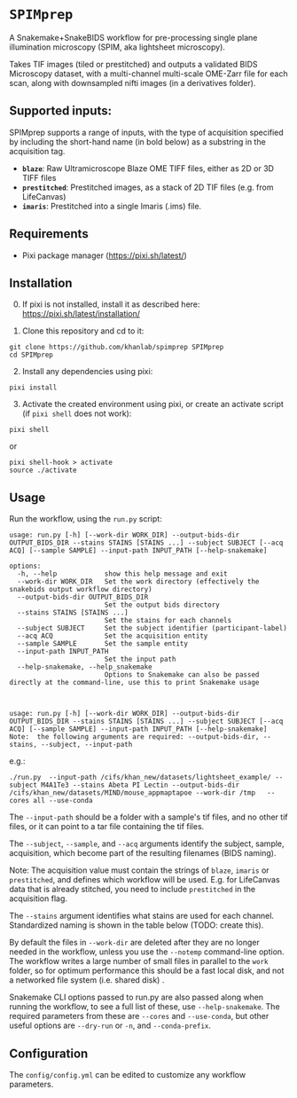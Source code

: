 # `SPIMprep`

<!--intro-start-->

A Snakemake+SnakeBIDS workflow for pre-processing single plane illumination microscopy (SPIM, aka lightsheet microscopy).

Takes TIF images (tiled or prestitched) and outputs a validated BIDS Microscopy dataset, with a multi-channel multi-scale OME-Zarr file for each scan, along with downsampled nifti images (in a derivatives folder). 

## Supported inputs:

SPIMprep supports a range of inputs, with the type of acquisition specified by including
the short-hand name (in bold below) as a substring in the acquisition tag.
  - **`blaze`**:  Raw Ultramicroscope Blaze OME TIFF files, either as 2D or 3D TIFF files
  - **`prestitched`**: Prestitched images, as a stack of 2D TIF files (e.g. from LifeCanvas)
  - **`imaris`**: Prestitched into a single Imaris (.ims) file.


## Requirements

 - Pixi package manager (https://pixi.sh/latest/)

## Installation



0. If pixi is not installed, install it as described here: https://pixi.sh/latest/installation/

1. Clone this repository and cd to it:
```
git clone https://github.com/khanlab/spimprep SPIMprep
cd SPIMprep
```

2. Install any dependencies using pixi:
```
pixi install
```

3. Activate the created environment using pixi, or create an activate script (if `pixi shell` does not work):
```
pixi shell
```
or
```
pixi shell-hook > activate
source ./activate
```

## Usage

Run the workflow, using the `run.py` script:
```
usage: run.py [-h] [--work-dir WORK_DIR] --output-bids-dir OUTPUT_BIDS_DIR --stains STAINS [STAINS ...] --subject SUBJECT [--acq ACQ] [--sample SAMPLE] --input-path INPUT_PATH [--help-snakemake]

options:
  -h, --help            show this help message and exit
  --work-dir WORK_DIR   Set the work directory (effectively the snakebids output workflow directory)
  --output-bids-dir OUTPUT_BIDS_DIR
                        Set the output bids directory
  --stains STAINS [STAINS ...]
                        Set the stains for each channels
  --subject SUBJECT     Set the subject identifier (participant-label)
  --acq ACQ             Set the acquisition entity
  --sample SAMPLE       Set the sample entity
  --input-path INPUT_PATH
                        Set the input path
  --help-snakemake, --help_snakemake
                        Options to Snakemake can also be passed directly at the command-line, use this to print Snakemake usage



usage: run.py [-h] [--work-dir WORK_DIR] --output-bids-dir OUTPUT_BIDS_DIR --stains STAINS [STAINS ...] --subject SUBJECT [--acq ACQ] [--sample SAMPLE] --input-path INPUT_PATH [--help-snakemake]
Note:  the following arguments are required: --output-bids-dir, --stains, --subject, --input-path
```

e.g.: 

```
./run.py  --input-path /cifs/khan_new/datasets/lightsheet_example/ --subject M4A1Te3 --stains Abeta PI Lectin --output-bids-dir /cifs/khan_new/datasets/MIND/mouse_appmaptapoe --work-dir /tmp   --cores all --use-conda 
```


The `--input-path` should be a folder with a sample's tif files, and no other tif files, or it can point to a tar file containing the tif files.

The `--subject`, `--sample`, and `--acq` arguments identify the subject, sample, acquisition, which become part of the resulting filenames (BIDS naming).

 Note: The acquisition value must contain the strings of `blaze`, `imaris` or `prestitched`, and defines which workflow will be used. E.g. for LifeCanvas data that is already stitched, you need to include `prestitched` in the acquisition flag. 

The `--stains` argument identifies what stains are used for each channel. Standardized naming is shown in the table below (TODO: create this). 

By default the files in `--work-dir` are deleted after they are no longer needed in the workflow, unless you use the `--notemp` command-line option. The workflow writes a large number of small files in parallel to the `work` folder, so for optimum performance this should be a fast local disk, and not a networked file system (i.e. shared disk)
.

Snakemake CLI options passed to run.py are also passed along when running the workflow, to see a full list of these, use `--help-snakemake`. The required parameters from these are `--cores` and `--use-conda`, but other useful options are `--dry-run` or `-n`, and `--conda-prefix`.  

## Configuration

The `config/config.yml` can be edited to customize any workflow parameters.   



